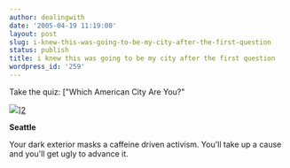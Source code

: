 ```yaml
---
author: dealingwith
date: '2005-04-19 11:19:00'
layout: post
slug: i-knew-this-was-going-to-be-my-city-after-the-first-question
status: publish
title: i knew this was going to be my city after the first question
wordpress_id: '259'
---
```


Take the quiz: ["Which American City Are You?"

![][1]][2]

**Seattle**

Your dark exterior masks a caffeine driven activism. You'll take up a cause
and you'll get ugly to advance it.

   [1]: http://img1.zenhex.com/quiz1/12/res6.jpg

   [2]: http://www.zenhex.com/quiz.php?id=12

